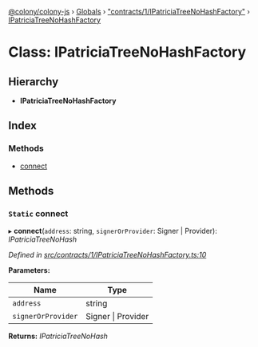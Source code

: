 [@colony/colony-js](../README.md) › [Globals](../globals.md) › ["contracts/1/IPatriciaTreeNoHashFactory"](../modules/_contracts_1_ipatriciatreenohashfactory_.md) › [IPatriciaTreeNoHashFactory](_contracts_1_ipatriciatreenohashfactory_.ipatriciatreenohashfactory.md)

# Class: IPatriciaTreeNoHashFactory

## Hierarchy

* **IPatriciaTreeNoHashFactory**

## Index

### Methods

* [connect](_contracts_1_ipatriciatreenohashfactory_.ipatriciatreenohashfactory.md#static-connect)

## Methods

### `Static` connect

▸ **connect**(`address`: string, `signerOrProvider`: Signer | Provider): *IPatriciaTreeNoHash*

*Defined in [src/contracts/1/IPatriciaTreeNoHashFactory.ts:10](https://github.com/JoinColony/colonyJS/blob/8037c41/src/contracts/1/IPatriciaTreeNoHashFactory.ts#L10)*

**Parameters:**

Name | Type |
------ | ------ |
`address` | string |
`signerOrProvider` | Signer &#124; Provider |

**Returns:** *IPatriciaTreeNoHash*
